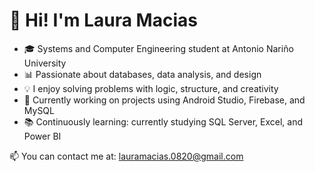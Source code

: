 # 👋 Hi! I'm Laura Macias

- 🎓 Systems and Computer Engineering student at Antonio Nariño University  
- 📊 Passionate about databases, data analysis, and design  
- 💡 I enjoy solving problems with logic, structure, and creativity  
- 🚀 Currently working on projects using Android Studio, Firebase, and MySQL  
- 📚 Continuously learning: currently studying SQL Server, Excel, and Power BI  

📫 You can contact me at: lauramacias.0820@gmail.com
